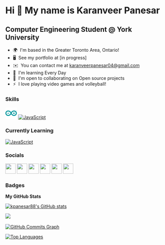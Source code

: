 <!--
<img alt="Night Coding" src="./assets/Hand%20Wave.gif" width='40' align="left"/><h2>Hey there! I'm Karanveer</h2>

<img alt="Night Coding" src="./assets/cat-computer.gif" width='250' align="right"/>

### 🛠 &nbsp;Tech Stack
[![My Skills](https://skillicons.dev/icons?i=autocad,arduino,bash,bootstrap,c,cpp,css,eclipse,git,github,html,js,java,matlab,nodejs,nextjs,py,react,vscode&perline=8)](https://skillicons.dev)
-->

Hi 👋 My name is Karanveer Panesar
===========================

Computer Engineering Student @ York University
------------------

* 🌍  I'm based in the Greater Toronto Area, Ontario!
* 🖥️  See my portfolio at [in progress]
* ✉️  You can contact me at [karanveerpanesar04@gmail.com](mailto:karanveerpanesar04@gmail.com)
* 🧠  I'm learning Every Day
* 🤝  I'm open to collaborating on Open source projects
* ⚡  I love playing video games and volleyball!

### Skills

<p align="left">
  
<a href="https://developer.mozilla.org/en-US/docs/Web/JavaScript" target="_blank" rel="noreferrer"><img src="https://github.com/danielcranney/profileme-dev/blob/main/public/icons/skills/arduino-colored.svg" width="36" height="36" alt="JavaScript" /></a>
<a href="https://developer.mozilla.org/en-US/docs/Web/JavaScript" target="_blank" rel="noreferrer"><img src="https://github.com/danielcranney/profileme-dev/blob/main/public/icons/skills/bootstrap-colored.svg" width="36" height="36" alt="JavaScript" /></a>

</p>

### Currently Learning

<p align="left">
  
<a href="https://developer.mozilla.org/en-US/docs/Web/JavaScript" target="_blank" rel="noreferrer"><img src="https://github.com/danielcranney/profileme-dev/blob/main/public/icons/skills/angularjs-colored.svg" width="36" height="36" alt="JavaScript" /></a>

</p>

### Socials

<p align="left"> <a href="https://discord.com/users/AA-Ron#0695" target="_blank" rel="noreferrer"><img src="https://raw.githubusercontent.com/danielcranney/readme-generator/main/public/icons/socials/discord.svg" width="32" height="32" /></a> <a href="https://www.facebook.com/aaronrodi" target="_blank" rel="noreferrer"><img src="https://raw.githubusercontent.com/danielcranney/readme-generator/main/public/icons/socials/facebook.svg" width="32" height="32" /></a> <a href="https://www.github.com/metalhead5209" target="_blank" rel="noreferrer"><img src="https://raw.githubusercontent.com/danielcranney/readme-generator/main/public/icons/socials/github.svg" width="32" height="32" /></a> <a href="http://www.instagram.com/a_wodi" target="_blank" rel="noreferrer"><img src="https://raw.githubusercontent.com/danielcranney/readme-generator/main/public/icons/socials/instagram.svg" width="32" height="32" /></a> <a href="https://www.linkedin.com/in/aaron-rodi" target="_blank" rel="noreferrer"><img src="https://raw.githubusercontent.com/danielcranney/readme-generator/main/public/icons/socials/linkedin.svg" width="32" height="32" /></a> <a href="https://www.twitter.com/a_wodi_" target="_blank" rel="noreferrer"><img src="https://raw.githubusercontent.com/danielcranney/readme-generator/main/public/icons/socials/twitter.svg" width="32" height="32" /></a></p>

### Badges

<b>My GitHub Stats</b>

<a href="http://www.github.com/kpanesar88"><img src="https://github-readme-stats.vercel.app/api?username=kpanesar88&show_icons=true&hide=&count_private=true&title_color=0891b2&text_color=ffffff&icon_color=0891b2&bg_color=1c1917&hide_border=true&show_icons=true" alt="kpanesar88's GitHub stats" /></a>

<a href="http://www.github.com/kpanesar88"><img src="https://github-readme-streak-stats.herokuapp.com/?user=metalhead5209&stroke=ffffff&background=1c1917&ring=0891b2&fire=0891b2&currStreakNum=ffffff&currStreakLabel=0891b2&sideNums=ffffff&sideLabels=ffffff&dates=ffffff&hide_border=true" /></a>

<a href="http://www.github.com/kpanesar88"><img src="https://activity-graph.herokuapp.com/graph?username=metalhead5209&bg_color=1c1917&color=ffffff&line=0891b2&point=ffffff&area_color=1c1917&area=true&hide_border=true&custom_title=GitHub%20Commits%20Graph" alt="GitHub Commits Graph" /></a>

<a href="https://github.com/kpanesar88" align="left"><img src="https://github-readme-stats.vercel.app/api/top-langs/?username=kpanesar88&langs_count=10&title_color=0891b2&text_color=ffffff&icon_color=0891b2&bg_color=1c1917&hide_border=true&locale=en&custom_title=Top%20%Languages" alt="Top Languages" /></a>






